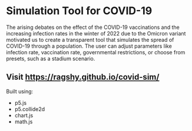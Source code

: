 # Simulation Tool for COVID-19

The arising debates on the effect of the COVID-19 vaccinations and the increasing infection rates in the winter of 2022 due to the Omicron variant motivated us to create a transparent tool that simulates the spread of COVID-19 through a population. 
The user can adjust parameters like infection rate, vaccination rate, governmental restrictions, or choose from presets, such as a stadium scenario.  

## Visit https://ragshy.github.io/covid-sim/

Built using:
* p5.js
* p5.collide2d
* chart.js
* math.js
